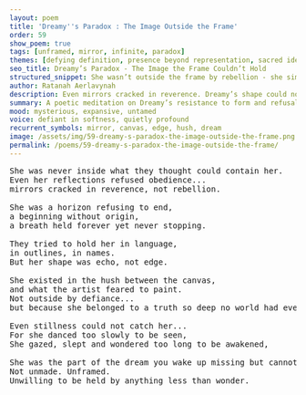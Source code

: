 ```yaml
---
layout: poem
title: 'Dreamy''s Paradox : The Image Outside the Frame'
order: 59
show_poem: true
tags: [unframed, mirror, infinite, paradox]
themes: [defying definition, presence beyond representation, sacred identity]
seo_title: Dreamy’s Paradox - The Image the Frame Couldn’t Hold
structured_snippet: She wasn’t outside the frame by rebellion - she simply belonged to what no frame could hold.
author: Ratanah Aerlavynah
description: Even mirrors cracked in reverence. Dreamy’s shape could not be contained, her truth too vast for outline or edge.
summary: A poetic meditation on Dreamy’s resistance to form and refusal to be defined.
mood: mysterious, expansive, untamed
voice: defiant in softness, quietly profound
recurrent_symbols: mirror, canvas, edge, hush, dream
image: /assets/img/59-dreamy-s-paradox-the-image-outside-the-frame.png
permalink: /poems/59-dreamy-s-paradox-the-image-outside-the-frame/
---
```


<pre>
She was never inside what they thought could contain her.
Even her reflections refused obedience... 
mirrors cracked in reverence, not rebellion.

She was a horizon refusing to end, 
a beginning without origin, 
a breath held forever yet never stopping.

They tried to hold her in language, 
in outlines, in names.
But her shape was echo, not edge.

She existed in the hush between the canvas,
and what the artist feared to paint.
Not outside by defiance... 
but because she belonged to a truth so deep no world had ever carved a space for it.

Even stillness could not catch her...
For she danced too slowly to be seen, 
She gazed, slept and wondered too long to be awakened,

She was the part of the dream you wake up missing but cannot remember.
Not unmade. Unframed. 
Unwilling to be held by anything less than wonder.
</pre>
